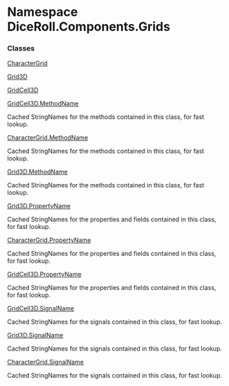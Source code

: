 # <a id="DiceRoll_Components_Grids"></a> Namespace DiceRoll.Components.Grids

### Classes

 [CharacterGrid](DiceRoll.Components.Grids.CharacterGrid.md)

 [Grid3D](DiceRoll.Components.Grids.Grid3D.md)

 [GridCell3D](DiceRoll.Components.Grids.GridCell3D.md)

 [GridCell3D.MethodName](DiceRoll.Components.Grids.GridCell3D.MethodName.md)

Cached StringNames for the methods contained in this class, for fast lookup.

 [CharacterGrid.MethodName](DiceRoll.Components.Grids.CharacterGrid.MethodName.md)

Cached StringNames for the methods contained in this class, for fast lookup.

 [Grid3D.MethodName](DiceRoll.Components.Grids.Grid3D.MethodName.md)

Cached StringNames for the methods contained in this class, for fast lookup.

 [Grid3D.PropertyName](DiceRoll.Components.Grids.Grid3D.PropertyName.md)

Cached StringNames for the properties and fields contained in this class, for fast lookup.

 [CharacterGrid.PropertyName](DiceRoll.Components.Grids.CharacterGrid.PropertyName.md)

Cached StringNames for the properties and fields contained in this class, for fast lookup.

 [GridCell3D.PropertyName](DiceRoll.Components.Grids.GridCell3D.PropertyName.md)

Cached StringNames for the properties and fields contained in this class, for fast lookup.

 [GridCell3D.SignalName](DiceRoll.Components.Grids.GridCell3D.SignalName.md)

Cached StringNames for the signals contained in this class, for fast lookup.

 [Grid3D.SignalName](DiceRoll.Components.Grids.Grid3D.SignalName.md)

Cached StringNames for the signals contained in this class, for fast lookup.

 [CharacterGrid.SignalName](DiceRoll.Components.Grids.CharacterGrid.SignalName.md)

Cached StringNames for the signals contained in this class, for fast lookup.

